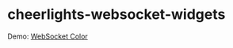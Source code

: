 # cheerlights-websocket-widgets

Demo: [WebSocket Color](https://cheerlights.github.io/cheerlights-websocket-widgets/websocket-color.html)
